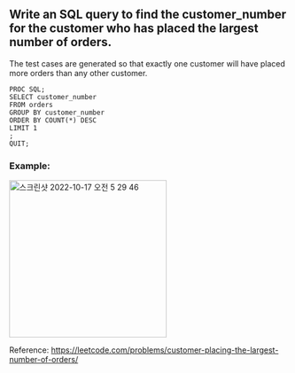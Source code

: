 ## Write an SQL query to find the customer_number for the customer who has placed the largest number of orders.

The test cases are generated so that exactly one customer will have placed more orders than any other customer.

```SAS
PROC SQL;
SELECT customer_number
FROM orders
GROUP BY customer_number
ORDER BY COUNT(*) DESC
LIMIT 1
;
QUIT;
```


### Example:
<img width="284" alt="스크린샷 2022-10-17 오전 5 29 46" src="https://user-images.githubusercontent.com/107760647/196056730-2e5ede62-8d40-48ab-a08a-51c4aafdeb34.png">

Reference:
https://leetcode.com/problems/customer-placing-the-largest-number-of-orders/
